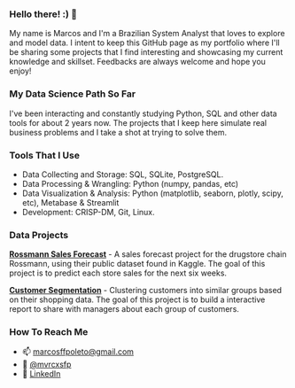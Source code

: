### Hello there! :) 👋

My name is Marcos and I'm a Brazilian System Analyst that loves to explore and model data. I intent to keep this GitHub page as my portfolio where I'll be sharing some projects that I find interesting and showcasing my current knowledge and skillset. Feedbacks are always welcome and hope you enjoy!

### My Data Science Path So Far

I've been interacting and constantly studying Python, SQL and other data tools for about 2 years now. The projects that I keep here simulate real business problems and I take a shot at trying to solve them. 

### Tools That I Use

* Data Collecting and Storage: SQL, SQLite, PostgreSQL.
* Data Processing & Wrangling: Python (numpy, pandas, etc)
* Data Visualization & Analysis: Python (matplotlib, seaborn, plotly, scipy, etc), Metabase & Streamlit
* Development: CRISP-DM, Git, Linux.

### Data Projects

[**Rossmann Sales Forecast**](https://github.com/mvrcosp/Rossmann) - A sales forecast project for the drugstore chain Rossmann, using their public dataset found in Kaggle. The goal of this project is to predict each store sales for the next six weeks. 

[**Customer Segmentation**](https://github.com/mvrcosp/CustomerSegmentation) - Clustering customers into similar groups based on their shopping data. The goal of this project is to build a interactive report to share with managers about each group of customers.

### How To Reach Me

- 📫 marcosffpoleto@gmail.com
- 📸 [@mvrcxsfp](https://www.instagram.com/mvrcxsfp/)
- 👔 [LinkedIn](https://www.linkedin.com/in/marcos-f-f-poleto/) 
